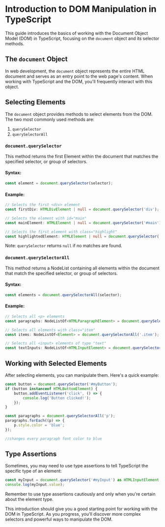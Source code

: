 # Introduction to DOM Manipulation in TypeScript

This guide introduces the basics of working with the Document Object Model (DOM) in TypeScript, focusing on the `document` object and its selector methods.

## The `document` Object

In web development, the `document` object represents the entire HTML document and serves as an entry point to the web page's content. When working with TypeScript and the DOM, you'll frequently interact with this object.


## Selecting Elements

The `document` object provides methods to select elements from the DOM. The two most commonly used methods are:

1. `querySelector`
2. `querySelectorAll`

### `document.querySelector`

This method returns the first Element within the document that matches the specified selector, or group of selectors.

#### Syntax:
```typescript
const element = document.querySelector(selector);
```

#### Example:
```typescript
// Selects the first <div> element
const firstDiv: HTMLDivElement | null = document.querySelector('div');

// Selects the element with id="main"
const mainElement: HTMLElement | null = document.querySelector('#main');

// Selects the first element with class="highlight"
const highlightedElement: HTMLElement | null = document.querySelector('.highlight');
```

Note: `querySelector` returns `null` if no matches are found.

### `document.querySelectorAll`

This method returns a NodeList containing all elements within the document that match the specified selector, or group of selectors.

#### Syntax:
```typescript
const elements = document.querySelectorAll(selector);
```

#### Example:
```typescript
// Selects all <p> elements
const paragraphs: NodeListOf<HTMLParagraphElement> = document.querySelectorAll('p');

// Selects all elements with class="item"
const items: NodeListOf<Element> = document.querySelectorAll('.item');

// Selects all <input> elements of type "text"
const textInputs: NodeListOf<HTMLInputElement> = document.querySelectorAll('input[type="text"]');
```

## Working with Selected Elements

After selecting elements, you can manipulate them. Here's a quick example:

```typescript
const button = document.querySelector('#myButton');
if (button instanceof HTMLButtonElement) {
    button.addEventListener('click', () => {
        console.log('Button clicked!');
    });
}

const paragraphs = document.querySelectorAll('p');
paragraphs.forEach((p) => {
    p.style.color = 'blue';
});

//changes every paragraph font color to blue
```

## Type Assertions

Sometimes, you may need to use type assertions to tell TypeScript the specific type of an element:

```typescript
const myInput = document.querySelector('#myInput') as HTMLInputElement;
console.log(myInput.value);
```

Remember to use type assertions cautiously and only when you're certain about the element type.

This introduction should give you a good starting point for working with the DOM in TypeScript. As you progress, you'll discover more complex selectors and powerful ways to manipulate the DOM.